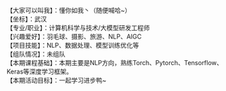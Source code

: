 【大家可以叫我】：懂你如我丶（随便喊哈~）  
【坐标】：武汉  
【专业/职业】：计算机科学与技术/大模型研发工程师  
【兴趣爱好】：羽毛球、摄影、旅游、NLP、AIGC    
【项目技能】：NLP、数据处理、模型训练优化等  
【组队情况】：未组队  
【本期课程基础】：本期主要是NLP方向，熟练Torch、Pytorch、Tensorflow、Keras等深度学习框架。  
【本期活动目标】：一起学习进步鸭~   